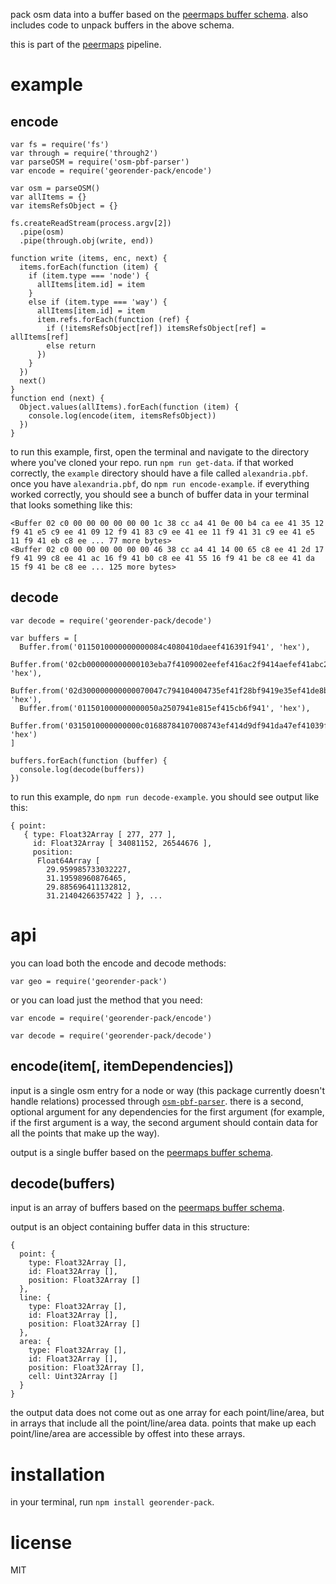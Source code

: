 pack osm data into a buffer based on the [peermaps buffer
schema](https://github.com/peermaps/docs/blob/master/bufferschema.md). also includes
code to unpack buffers in the above schema.

this is part of the [peermaps](https://github.com/peermaps/) pipeline.

# example

## encode

```
var fs = require('fs')
var through = require('through2')
var parseOSM = require('osm-pbf-parser')
var encode = require('georender-pack/encode')
 
var osm = parseOSM()
var allItems = {}
var itemsRefsObject = {}

fs.createReadStream(process.argv[2])
  .pipe(osm)
  .pipe(through.obj(write, end))

function write (items, enc, next) {
  items.forEach(function (item) {
    if (item.type === 'node') {
      allItems[item.id] = item
    }
    else if (item.type === 'way') {
      allItems[item.id] = item
      item.refs.forEach(function (ref) {
        if (!itemsRefsObject[ref]) itemsRefsObject[ref] = allItems[ref]
        else return
      })
    }
  })
  next()
}
function end (next) {
  Object.values(allItems).forEach(function (item) {
    console.log(encode(item, itemsRefsObject))
  })
}
```

to run this example, first, open the terminal and navigate to the directory where you've cloned your
repo. run `npm run get-data`. if that worked correctly, the `example` directory should have a file called `alexandria.pbf`. once you have `alexandria.pbf`, do `npm run encode-example`. if everything worked correctly, you should see a bunch of buffer data in your terminal that looks something like this:

```
<Buffer 02 c0 00 00 00 00 00 00 1c 38 cc a4 41 0e 00 b4 ca ee 41 35 12 f9 41 e5 c9 ee 41 09 12 f9 41 83 c9 ee 41 ee 11 f9 41 31 c9 ee 41 e5 11 f9 41 eb c8 ee ... 77 more bytes>
<Buffer 02 c0 00 00 00 00 00 00 46 38 cc a4 41 14 00 65 c8 ee 41 2d 17 f9 41 99 c8 ee 41 ac 16 f9 41 b0 c8 ee 41 55 16 f9 41 be c8 ee 41 da 15 f9 41 be c8 ee ... 125 more bytes>
```

## decode

```
var decode = require('georender-pack/decode')

var buffers = [
  Buffer.from('0115010000000000084c4080410daeef416391f941', 'hex'),
  Buffer.from('02cb000000000000103eba7f4109002eefef416ac2f9414aefef41abc2f9417cefef4117c3f941bef0ef41bdc5f9412cf1ef419cc6f94160f1ef41ecc6f94127f2ef4104c8f94139f2ef412dc8f94101f3ef41f0c9f941', 'hex'),
  Buffer.from('02d300000000000070047c794104004735ef41f28bf9419e35ef41de8bf9410636ef41b08bf9414b36ef41908bf941', 'hex'),
  Buffer.from('011501000000000050a2507941e815ef415cb6f941', 'hex'),
  Buffer.from('0315010000000000c01688784107008743ef414d9df941da47ef41039ff9418e48ef41df9df9415746ef41499df9412944ef413b9cf9411344ef41b39cf9418743ef414d9df9410400010006000500050004000300030002000100010005000300000000000000', 'hex')
]

buffers.forEach(function (buffer) {
  console.log(decode(buffers))
})
```

to run this example, do `npm run decode-example`. you should see output like
this:

```
{ point:
   { type: Float32Array [ 277, 277 ],
     id: Float32Array [ 34081152, 26544676 ],
     position:
      Float64Array [
        29.959985733032227,
        31.19598960876465,
        29.885696411132812,
        31.21404266357422 ] }, ...
```

# api

you can load both the encode and decode methods:

`var geo = require('georender-pack')`

or you can load just the method that you need:

`var encode = require('georender-pack/encode')`

`var decode = require('georender-pack/decode')`

## encode(item[, itemDependencies])

input is a single osm entry for a node or way (this package currently doesn't handle relations)
processed through
[`osm-pbf-parser`](https://www.npmjs.com/package/osm-pbf-parser). there is a
second, optional argument for any dependencies for the first argument (for
example, if the first argument is a way, the second argument should contain data
for all the points that make up the way).

output is a single buffer based on the [peermaps buffer
schema](https://github.com/peermaps/docs/blob/master/bufferschema.md).

## decode(buffers)

input is an array of buffers based on the [peermaps buffer
schema](https://github.com/peermaps/docs/blob/master/bufferschema.md).

output is an object containing buffer data in this structure:

```
{
  point: {
    type: Float32Array [],
    id: Float32Array [],
    position: Float32Array []
  },
  line: {
    type: Float32Array [],
    id: Float32Array [],
    position: Float32Array []
  },
  area: {
    type: Float32Array [],
    id: Float32Array [],
    position: Float32Array [],
    cell: Uint32Array []
  }
}
```

the output data does not come out as one array for each point/line/area, but in arrays that
include all the point/line/area data. points that make up each point/line/area are accessible
by offest into these arrays.

# installation

in your terminal, run `npm install georender-pack`.


# license

MIT
